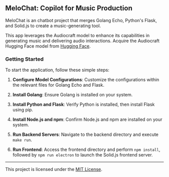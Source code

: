 ## MeloChat: Copilot for Music Production

MeloChat is an chatbot project that merges Golang Echo, Python's Flask, and Solid.js to create a music-generating tool.

This app leverages the Audiocraft model to enhance its capabilities in generating music and delivering audio interactions. Acquire the Audiocraft Hugging Face model from [Hugging Face](https://huggingface.co/spaces/facebook/MusicGen/tree/main/audiocraft).

### Getting Started

To start the application, follow these simple steps:

1. **Configure Model Configurations**: Customize the configurations within the relevant files for Golang Echo and Flask.

2. **Install Golang**: Ensure Golang is installed on your system.

3. **Install Python and Flask**: Verify Python is installed, then install Flask using pip.

4. **Install Node.js and npm**: Confirm Node.js and npm are installed on your system.

5. **Run Backend Servers**: Navigate to the backend directory and execute `make run`.

6. **Run Frontend**: Access the frontend directory and perform `npm install`, followed by `npm run electron` to launch the Solid.js frontend server.


---
This project is licensed under the [MIT License](https://opensource.org/licenses/MIT).